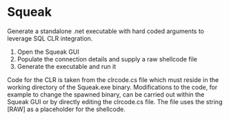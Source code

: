 # Squeak

Generate a standalone .net executable with hard coded arguments to leverage SQL CLR integration.

1. Open the Squeak GUI
2. Populate the connection details and supply a raw shellcode file
3. Generate the executable and run it

Code for the CLR is taken from the clrcode.cs file which must reside in the working directory of the Squeak.exe binary. Modifications to the code, for example to change the spawned binary, can be carried out within the Squeak GUI or by directly editing the clrcode.cs file. The file uses the string [RAW] as a placeholder for the shellcode.
